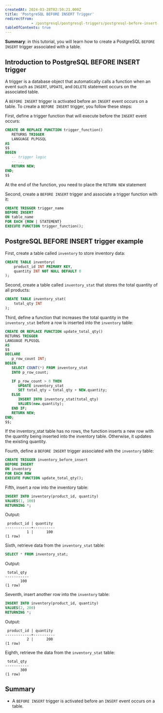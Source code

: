 ```yaml
---
createdAt: 2024-03-28T02:50:21.000Z
title: 'PostgreSQL BEFORE INSERT Trigger'
redirectFrom: 
            - /postgresql/postgresql-triggers/postgresql-before-insert-trigger
tableOfContents: true
---
```


**Summary**: in this tutorial, you will learn how to create a PostgreSQL `BEFORE INSERT` trigger associated with a table.

## Introduction to PostgreSQL BEFORE INSERT trigger

A trigger is a database object that automatically calls a function when an event such as `INSERT`, `UPDATE`, and `DELETE` statement occurs on the associated table.

A `BEFORE INSERT` trigger is activated before an `INSERT` event occurs on a table. To create a `BEFORE INSERT` trigger, you follow these steps:

First, define a trigger function that will execute before the `INSERT` event occurs:

```sql
CREATE OR REPLACE FUNCTION trigger_function()
   RETURNS TRIGGER
   LANGUAGE PLPGSQL
AS
$$
BEGIN
   -- trigger logic
   -- ...
   RETURN NEW;
END;
$$
```

At the end of the function, you need to place the `RETURN NEW` statement

Second, create a `BEFORE INSERT` trigger and associate a trigger function with it:

```sql
CREATE TRIGGER trigger_name
BEFORE INSERT
ON table_name
FOR EACH {ROW | STATEMENT}
EXECUTE FUNCTION trigger_function();
```

## PostgreSQL BEFORE INSERT trigger example

First, create a table called `inventory` to store inventory data:

```sql
CREATE TABLE inventory(
    product_id INT PRIMARY KEY,
    quantity INT NOT NULL DEFAULT 0
);
```

Second, create a table called `inventory_stat` that stores the total quantity of all products:

```sql
CREATE TABLE inventory_stat(
    total_qty INT
);
```

Third, define a function that increases the total quantity in the `inventory_stat` before a row is inserted into the `inventory` table:

```sql
CREATE OR REPLACE FUNCTION update_total_qty()
RETURNS TRIGGER
LANGUAGE PLPGSQL
AS
$$
DECLARE
   p_row_count INT;
BEGIN
   SELECT COUNT(*) FROM inventory_stat
   INTO p_row_count;

   IF p_row_count > 0 THEN
      UPDATE inventory_stat
      SET total_qty = total_qty + NEW.quantity;
   ELSE
      INSERT INTO inventory_stat(total_qty)
      VALUES(new.quantity);
   END IF;
   RETURN NEW;
END;
$$;
```

If the inventory_stat table has no rows, the function inserts a new row with the quantity being inserted into the inventory table. Otherwise, it updates the existing quantity.

Fourth, define a `BEFORE INSERT` trigger associated with the `inventory` table:

```sql
CREATE TRIGGER inventory_before_insert
BEFORE INSERT
ON inventory
FOR EACH ROW
EXECUTE FUNCTION update_total_qty();
```

Fifth, insert a row into the inventory table:

```sql
INSERT INTO inventory(product_id, quantity)
VALUES(1, 100)
RETURNING *;
```

Output:

```
 product_id | quantity
------------+----------
          1 |      100
(1 row)
```

Sixth, retrieve data from the `inventory_stat` table:

```sql
SELECT * FROM inventory_stat;
```

Output:

```
 total_qty
-----------
       100
(1 row)
```

Seventh, insert another row into the `inventory` table:

```sql
INSERT INTO inventory(product_id, quantity)
VALUES(2, 200)
RETURNING *;
```

Output:

```
 product_id | quantity
------------+----------
          2 |      200
(1 row)
```

Eighth, retrieve the data from the `inventory_stat` table:

```
 total_qty
-----------
       300
(1 row)
```

## Summary

- A `BEFORE INSERT` trigger is activated before an `INSERT` event occurs on a table.
